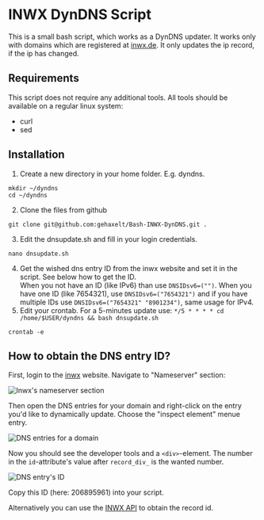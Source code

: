 INWX DynDNS Script
=================

This is a small bash script, which works as a DynDNS updater. It works only with domains which are registered at [inwx.de](https://inwx.de). It only updates the ip record, if the ip has changed.

## Requirements

This script does not require any additional tools. All tools should be available on a regular linux system:

- curl
- sed


## Installation

1. Create a new directory in your home folder. E.g. dyndns.

```
mkdir ~/dyndns
cd ~/dyndns
```

2. Clone the files from github
```
git clone git@github.com:gehaxelt/Bash-INWX-DynDNS.git .
```


3. Edit the dnsupdate.sh and fill in your login credentials.
```
nano dnsupdate.sh
```

4. Get the wished dns entry ID from the inwx website and set it in the script. See below how to get the ID.<br />
When you not have an ID (like IPv6) than use ```DNSIDsv6=("")```. When you have one ID (like 7654321), use ```DNSIDsv6=("7654321")``` and if you have multiple IDs use ```DNSIDsv6=("7654321" "8901234")```, same usage for IPv4.
5. Edit your crontab. For a 5-minutes update use: ```*/5 * * * * cd /home/$USER/dyndns && bash dnsupdate.sh```
```
crontab -e
```

## How to obtain the DNS entry ID?

First, login to the [inwx](https://inwx.de) website. Navigate to "Nameserver" section:

![Inwx's nameserver section](./screenshots/inwx-1.png)

Then open the DNS entries for your domain and right-click on the entry you'd like to dynamically update. Choose the "inspect element" menue entry.

![DNS entries for a domain](./screenshots/inwx-2.png)

Now you should see the developer tools and a `<div>`-element. The number in the `id`-attribute's value after `record_div_` is the wanted number.

![DNS entry's ID](./screenshots/inwx-3.png)

Copy this ID (here: 206895961) into your script.

Alternatively you can use the [INWX API](https://www.inwx.de/de/help/apidoc/f/ch02s09.html#nameserver.info) to obtain the record id.
